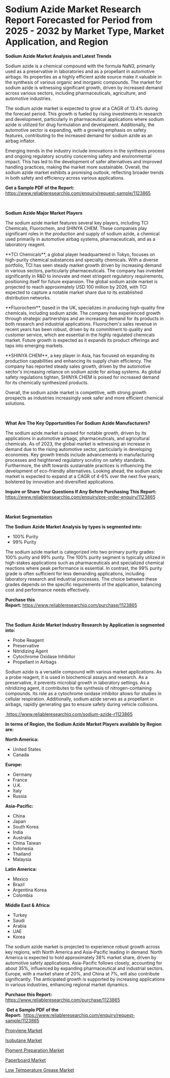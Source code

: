 <p><h1>Sodium Azide Market Research Report Forecasted for Period from 2025 -  2032 by Market Type, Market Application, and Region</h1></p><p><strong>Sodium Azide Market Analysis and Latest Trends</strong></p>
<p><p>Sodium azide is a chemical compound with the formula NaN3, primarily used as a preservative in laboratories and as a propellant in automotive airbags. Its properties as a highly efficient azide source make it valuable in the synthesis of various organic and inorganic compounds. The market for sodium azide is witnessing significant growth, driven by increased demand across various sectors, including pharmaceuticals, agriculture, and automotive industries.</p><p>The sodium azide market is expected to grow at a CAGR of 13.4% during the forecast period. This growth is fueled by rising investments in research and development, particularly in pharmaceutical applications where sodium azide is utilized for drug formulation and development. Additionally, the automotive sector is expanding, with a growing emphasis on safety features, contributing to the increased demand for sodium azide as an airbag inflator.</p><p>Emerging trends in the industry include innovations in the synthesis process and ongoing regulatory scrutiny concerning safety and environmental impact. This has led to the development of safer alternatives and improved handling practices, making the market more sustainable. Overall, the sodium azide market exhibits a promising outlook, reflecting broader trends in both safety and efficiency across various applications.</p></p>
<p><strong>Get a Sample PDF of the Report:&nbsp;</strong> <a href="https://www.reliableresearchiq.com/enquiry/request-sample/1123865?utm_campaign=1842&utm_medium=2&utm_source=Github&utm_content=ia&utm_term=01042025&utm_id=sodium-azide">https://www.reliableresearchiq.com/enquiry/request-sample/1123865</a></p>
<p>&nbsp;</p>
<p><strong>Sodium Azide Major Market Players</strong></p>
<p><p>The sodium azide market features several key players, including TCI Chemicals, Fluorochem, and SHINYA CHEM. These companies play significant roles in the production and supply of sodium azide, a chemical used primarily in automotive airbag systems, pharmaceuticals, and as a laboratory reagent.</p><p>**TCI Chemicals**, a global player headquartered in Tokyo, focuses on high-purity chemical substances and specialty chemicals. With a diverse portfolio, TCI has seen steady market growth driven by increasing demand in various sectors, particularly pharmaceuticals. The company has invested significantly in R&D to innovate and meet stringent regulatory requirements, positioning itself for future expansion. The global sodium azide market is projected to reach approximately USD 100 million by 2026, with TCI expected to capture a notable market share due to its established distribution networks.</p><p>**Fluorochem**, based in the UK, specializes in producing high-quality fine chemicals, including sodium azide. The company has experienced growth through strategic partnerships and an increasing demand for its products in both research and industrial applications. Fluorochem's sales revenue in recent years has been robust, driven by its commitment to quality and customer service, which are essential in the highly regulated chemicals market. Future growth is expected as it expands its product offerings and taps into emerging markets.</p><p>**SHINYA CHEM**, a key player in Asia, has focused on expanding its production capabilities and enhancing its supply chain efficiency. The company has reported steady sales growth, driven by the automotive sector's increasing reliance on sodium azide for airbag systems. As global safety regulations tighten, SHINYA CHEM is poised for increased demand for its chemically synthesized products.</p><p>Overall, the sodium azide market is competitive, with strong growth prospects as industries increasingly seek safer and more efficient chemical solutions.</p></p>
<p>&nbsp;</p>
<p><strong>What Are The Key Opportunities For Sodium Azide Manufacturers?</strong></p>
<p><p>The sodium azide market is poised for notable growth, driven by its applications in automotive airbags, pharmaceuticals, and agricultural chemicals. As of 2023, the global market is witnessing an increase in demand due to the rising automotive sector, particularly in developing economies. Key growth trends include advancements in manufacturing processes and heightened regulatory scrutiny on safety standards. Furthermore, the shift towards sustainable practices is influencing the development of eco-friendly alternatives. Looking ahead, the sodium azide market is expected to expand at a CAGR of 4-6% over the next five years, bolstered by innovation and diversified applications.</p></p>
<p><strong>Inquire or Share Your Questions If Any Before Purchasing This Report:</strong> <a href="https://www.reliableresearchiq.com/enquiry/pre-order-enquiry/1123865?utm_campaign=1842&utm_medium=2&utm_source=Github&utm_content=ia&utm_term=01042025&utm_id=sodium-azide">https://www.reliableresearchiq.com/enquiry/pre-order-enquiry/1123865</a></p>
<p>&nbsp;</p>
<p><strong>Market Segmentation</strong></p>
<p><strong>The Sodium Azide Market Analysis by types is segmented into:</strong></p>
<p><ul><li>100% Purity</li><li>99% Purity</li></ul></p>
<p><p>The sodium azide market is categorized into two primary purity grades: 100% purity and 99% purity. The 100% purity segment is typically utilized in high-stakes applications such as pharmaceuticals and specialized chemical reactions where peak performance is essential. In contrast, the 99% purity grade is often sufficient for less demanding applications, including laboratory research and industrial processes. The choice between these grades depends on the specific requirements of the application, balancing cost and performance needs effectively.</p></p>
<p><strong>Purchase this Report:&nbsp;</strong><a href="https://www.reliableresearchiq.com/purchase/1123865?utm_campaign=1842&utm_medium=2&utm_source=Github&utm_content=ia&utm_term=01042025&utm_id=sodium-azide">https://www.reliableresearchiq.com/purchase/1123865</a></p>
<p>&nbsp;</p>
<p><strong>The Sodium Azide Market Industry Research by Application is segmented into:</strong></p>
<p><ul><li>Probe Reagent</li><li>Preservative</li><li>Nitridizing Agent</li><li>Cytochrome Oxidase Inhibitor</li><li>Propellant in Airbags</li></ul></p>
<p><p>Sodium azide is a versatile compound with various market applications. As a probe reagent, it is used in biochemical assays and research. As a preservative, it prevents microbial growth in laboratory settings. As a nitridizing agent, it contributes to the synthesis of nitrogen-containing compounds. Its role as a cytochrome oxidase inhibitor allows for studies in cellular respiration. Additionally, sodium azide serves as a propellant in airbags, rapidly generating gas to ensure safety during vehicle collisions.</p></p>
<p><a href="https://www.reliableresearchiq.com/sodium-azide-r1123865?utm_campaign=1842&utm_medium=2&utm_source=Github&utm_content=ia&utm_term=01042025&utm_id=sodium-azide">&nbsp;https://www.reliableresearchiq.com/sodium-azide-r1123865</a></p>
<p><strong>In terms of Region, the Sodium Azide Market Players available by Region are:</strong></p>
<p>
    <p> <strong> North America: </strong>
        <ul>
            <li>United States</li>
            <li>Canada</li>
        </ul>
        </p> 
    <p> <strong> Europe: </strong>
        <ul>
            <li>Germany</li>
            <li>France</li>
            <li>U.K.</li>
            <li>Italy</li>
            <li>Russia</li>
        </ul>
        </p> 
    <p> <strong> Asia-Pacific: </strong>
        <ul>
            <li>China</li>
            <li>Japan</li>
            <li>South Korea</li>
            <li>India</li>
            <li>Australia</li>
            <li>China Taiwan</li>
            <li>Indonesia</li>
            <li>Thailand</li>
            <li>Malaysia</li>
        </ul>
        </p> 
    <p> <strong> Latin America: </strong>
        <ul>
            <li>Mexico</li>
            <li>Brazil</li>
            <li>Argentina Korea</li>
            <li>Colombia</li>
        </ul>
        </p> 
    <p> <strong> Middle East & Africa: </strong>
        <ul>
            <li>Turkey</li>
            <li>Saudi</li>
            <li>Arabia</li>
            <li>UAE</li>
            <li>Korea</li>
        </ul>
    </p>
    </p>
<p><p>The sodium azide market is projected to experience robust growth across key regions, with North America and Asia-Pacific leading in demand. North America is expected to hold approximately 38% market share, driven by automotive safety applications. Asia-Pacific follows closely, accounting for about 35%, influenced by expanding pharmaceutical and industrial sectors. Europe, with a market share of 20%, and China at 7%, will also contribute significantly. The anticipated growth is supported by increasing applications in various industries, enhancing regional market dynamics.</p></p>
<p><strong>Purchase this Report: </strong><a href="https://www.reliableresearchiq.com/purchase/1123865?utm_campaign=1842&utm_medium=2&utm_source=Github&utm_content=ia&utm_term=01042025&utm_id=sodium-azide">https://www.reliableresearchiq.com/purchase/1123865</a></p>
<p>&nbsp;<strong>Get a Sample PDF of the Report:&nbsp;&nbsp;</strong><a href="https://www.reliableresearchiq.com/enquiry/request-sample/1123865?utm_campaign=1842&utm_medium=2&utm_source=Github&utm_content=ia&utm_term=01042025&utm_id=sodium-azide">https://www.reliableresearchiq.com/enquiry/request-sample/1123865</a></p>
<p><strong></strong></p>
<p><p><a href="https://github.com/iperitvik8/Market-Research-Report-List-1/blob/main/propylene-market.md?utm_campaign=1842&utm_medium=2&utm_source=Github&utm_content=ia&utm_term=01042025&utm_id=sodium-azide">Propylene Market</a></p><p><a href="https://github.com/kadutjoelly83/Market-Research-Report-List-1/blob/main/isobutane-market.md?utm_campaign=1842&utm_medium=2&utm_source=Github&utm_content=ia&utm_term=01042025&utm_id=sodium-azide">Isobutane Market</a></p><p><a href="https://github.com/snaikraso/Market-Research-Report-List-1/blob/main/pigment-preparation-market.md?utm_campaign=1842&utm_medium=2&utm_source=Github&utm_content=ia&utm_term=01042025&utm_id=sodium-azide">Pigment Preparation Market</a></p><p><a href="https://github.com/shimweummul/Market-Research-Report-List-1/blob/main/paperboard-market.md?utm_campaign=1842&utm_medium=2&utm_source=Github&utm_content=ia&utm_term=01042025&utm_id=sodium-azide">Paperboard Market</a></p><p><a href="https://github.com/sternymkere4/Market-Research-Report-List-1/blob/main/low-temperature-grease-market.md?utm_campaign=1842&utm_medium=2&utm_source=Github&utm_content=ia&utm_term=01042025&utm_id=sodium-azide">Low Temperature Grease Market</a></p></p>